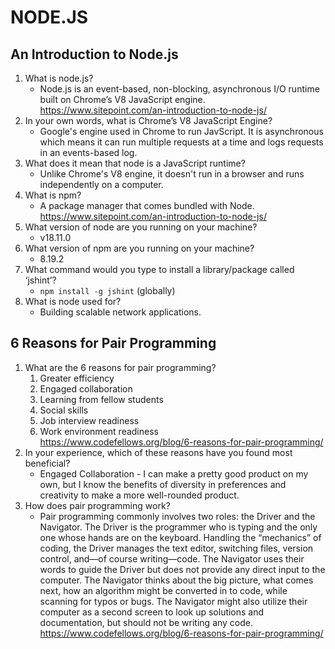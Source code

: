# NODE.JS

## An Introduction to Node.js

1. What is node.js?
   * Node.js is an event-based, non-blocking, asynchronous I/O runtime built on Chrome’s V8 JavaScript engine.  
   <https://www.sitepoint.com/an-introduction-to-node-js/>
2. In your own words, what is Chrome’s V8 JavaScript Engine?
   * Google's engine used in Chrome to run JavScript. It is asynchronous which means it can run multiple requests at a time and logs requests in an events-based log.
3. What does it mean that node is a JavaScript runtime?
   * Unlike Chrome's V8 engine, it doesn't run in a browser and runs independently on a computer.
4. What is npm?
   * A package manager that comes bundled with Node.  
   <https://www.sitepoint.com/an-introduction-to-node-js/>
5. What version of node are you running on your machine?
   * v18.11.0
6. What version of npm are you running on your machine?
   * 8.19.2
7. What command would you type to install a library/package called ‘jshint’?
   * `npm install -g jshint` (globally)
8. What is node used for?
   * Building scalable network applications.

## 6 Reasons for Pair Programming

1. What are the 6 reasons for pair programming?
   1. Greater efficiency
   2. Engaged collaboration
   3. Learning from fellow students
   4. Social skills
   5. Job interview readiness
   6. Work environment readiness  
   <https://www.codefellows.org/blog/6-reasons-for-pair-programming/>
2. In your experience, which of these reasons have you found most beneficial?
   * Engaged Collaboration - I can make a pretty good product on my own, but I know the benefits of diversity in preferences and creativity to make a more well-rounded product.
3. How does pair programming work?
   * Pair programming commonly involves two roles: the Driver and the Navigator. The Driver is the programmer who is typing and the only one whose hands are on the keyboard. Handling the “mechanics” of coding, the Driver manages the text editor, switching files, version control, and—of course writing—code. The Navigator uses their words to guide the Driver but does not provide any direct input to the computer. The Navigator thinks about the big picture, what comes next, how an algorithm might be converted in to code, while scanning for typos or bugs. The Navigator might also utilize their computer as a second screen to look up solutions and documentation, but should not be writing any code.  
   <https://www.codefellows.org/blog/6-reasons-for-pair-programming/>
